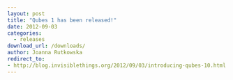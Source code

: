 ```yaml
---
layout: post
title: "Qubes 1 has been released!"
date: 2012-09-03
categories:
  - releases
download_url: /downloads/
author: Joanna Rutkowska
redirect_to:
- http://blog.invisiblethings.org/2012/09/03/introducing-qubes-10.html
---
```

